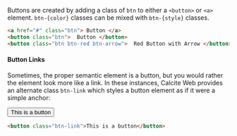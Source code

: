Buttons are created by adding a class of `btn` to either a `<button>` or `<a>` element. `btn-{color}` classes can be mixed with `btn-{style}` classes.

```html
<a href="#" class="btn"> Button </a>
<button class="btn">  Button </button>
<button class="btn btn-red btn-arrow">  Red Button with Arrow </button>
```

#### Button Links

Sometimes, the proper semantic element is a button, but you would rather the element look more like a link. In these instances, Calcite Web provides an alternate class `btn-link` which styles a button element as if it were a simple anchor:

<button class="btn-link">This is a button</button>
```html
<button class="btn-link">This is a button</button>
```
